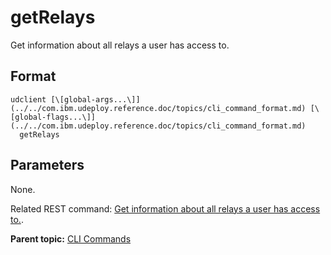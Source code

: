# getRelays

Get information about all relays a user has access to.

## Format

```
udclient [\[global-args...\]](../../com.ibm.udeploy.reference.doc/topics/cli_command_format.md) [\[global-flags...\]](../../com.ibm.udeploy.reference.doc/topics/cli_command_format.md)
  getRelays
```

## Parameters

None.

Related REST command: [Get information about all relays a user has access to.](rest_cli_relay_get.md).

**Parent topic:** [CLI Commands](../../com.ibm.udeploy.reference.doc/topics/cli_commands.md)


